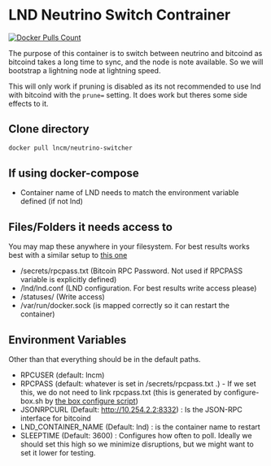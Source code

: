 # LND Neutrino Switch Contrainer

[![Docker Pulls Count](https://img.shields.io/docker/pulls/lncm/neutrino-switcher.svg?style=flat)](https://hub.docker.com/r/lncm/neutrino-switcher)

The purpose of this container is to switch between neutrino and bitcoind as bitcoind takes a long time to sync, and the node is note available. So we will bootstrap a lightning node at lightning speed.

This will only work if pruning is disabled as its not recommended to use lnd with bitcoind with the ```prune=``` setting. It does work but theres some side effects to it.

## Clone directory

```bash
docker pull lncm/neutrino-switcher
```

## If using docker-compose

- Container name of LND needs to match the environment variable defined (if not lnd)

## Files/Folders it needs access to

You may map these anywhere in your filesystem. For best results works best with a similar setup to [this one](https://github.com/lncm/thebox-compose-system)

- /secrets/rpcpass.txt (Bitcoin RPC Password. Not used if RPCPASS variable is explicitly defined)
- /lnd/lnd.conf (LND configuration. For best results write access please)
- /statuses/ (Write access)
- /var/run/docker.sock (is mapped correctly so it can restart the container)

## Environment Variables

Other than that everything should be in the default paths.

- RPCUSER (default: lncm)
- RPCPASS (default: whatever is set in /secrets/rpcpass.txt .) - If we set this, we do not need to link rpcpass.txt (this is generated by configure-box.sh by [the box configure script](https://github.com/lncm/thebox-compose-system/blob/master/configure-box.sh))
- JSONRPCURL (Default: http://10.254.2.2:8332) : Is the JSON-RPC interface for bitcoind
- LND_CONTAINER_NAME (Default: lnd) : is the container name to restart
- SLEEPTIME (Default: 3600) : Configures how often to poll. Ideally we should set this high so we minimize disruptions, but we might want to set it lower for testing.
